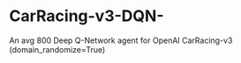 # CarRacing-v3-DQN-
An avg 800 Deep Q-Network agent for OpenAI CarRacing-v3 (domain_randomize=True)
